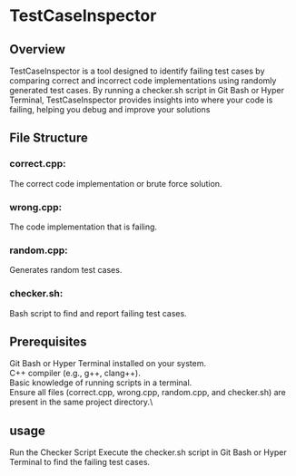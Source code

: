 # TestCaseInspector

## Overview
TestCaseInspector is a tool designed to identify failing test cases by comparing correct and incorrect code implementations using randomly generated test cases. By running a checker.sh script in Git Bash or Hyper Terminal, TestCaseInspector provides insights into where your code is failing, helping you debug and improve your solutions

## File Structure
### correct.cpp: 
The correct code implementation or brute force solution.
### wrong.cpp:
The code implementation that is failing.
### random.cpp: 
Generates random test cases.
### checker.sh: 
Bash script to find and report failing test cases.

## Prerequisites
Git Bash or Hyper Terminal installed on your system.\
C++ compiler (e.g., g++, clang++).\
Basic knowledge of running scripts in a terminal.\
Ensure all files (correct.cpp, wrong.cpp, random.cpp, and checker.sh) are present in the same project directory.\

## usage
Run the Checker Script
Execute the checker.sh script in Git Bash or Hyper Terminal to find the failing test cases.







